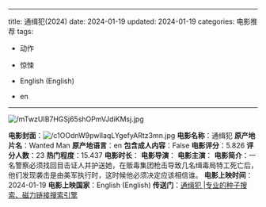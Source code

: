 
---
title: 通缉犯(2024)
date: 2024-01-19
updated: 2024-01-19
categories: 电影推荐
tags:

- 动作
- 惊悚

- English (English)
- en
---

<img src="https://image.tmdb.org/t/p/original/mTwzUIB7HGSj65shOPmVJdiKMsj.jpg" alt="/mTwzUIB7HGSj65shOPmVJdiKMsj.jpg" title="/mTwzUIB7HGSj65shOPmVJdiKMsj.jpg">

**电影封面**：<img src="https://image.tmdb.org/t/p/w200/c1OOdnW9pwlIaqLYgefyARtz3mn.jpg" alt="/c1OOdnW9pwlIaqLYgefyARtz3mn.jpg" title="/c1OOdnW9pwlIaqLYgefyARtz3mn.jpg">
**电影名称**：通缉犯
**原产地片名**：Wanted Man
**原产地语言**：en
**包含成人内容**：False
**电影评分**：5.826
**评分人数**：23
**热门程度**：15.437
**电影时长**：
**电影导演**：
**电影主演**：
**电影简介**：一名警察必须找回目击证人并护送她，在贩毒集团枪击导致几名缉毒局特工死亡后，他们发现袭击是由美军执行时，这时候他必须决定应该相信谁。
**电影上映时间**：2024-01-19
**电影上映国家**：English (English)
**传送门**：[通缉犯 |专业的种子搜索、磁力链接搜索引擎](https://movie.amd794.com:2083/?search=Wanted%20Man&ordering=&mode=match_phrase&page_size=10&page=1)

